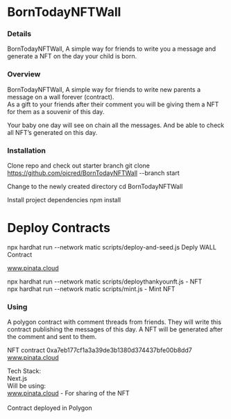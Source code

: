 # BornTodayNFTWall

### Details
BornTodayNFTWall, A simple way for friends to write you a message and generate a NFT on the day your child is born.  <br />

### Overview

BornTodayNFTWall, A simple way for friends to write new parents a message on a wall forever (contract). <br />
As a gift to your friends after their comment you will be giving them a NFT for them as a souvenir of this day. <br />

Your baby one day will see on chain all the messages. And be able to check all NFT’s generated on this day.<br />

### Installation

Clone repo and check out starter branch
git clone https://github.com/oicred/BornTodayNFTWall --branch start<br />

Change to the newly created directory
cd BornTodayNFTWall

Install project dependencies
npm install

# Deploy Contracts
npx hardhat run --network matic scripts/deploy-and-seed.js Deply WALL Contract<br />

www.pinata.cloud

npx hardhat run --network matic scripts/deploythankyounft.js - NFT<br />
npx hardhat run --network matic scripts/mint.js - Mint NFT<br />

### Using
A polygon contract with comment threads from friends. They will write this contract publishing the messages of this day. A NFT will be generated after the comment and sent to them.

NFT contract 0xa7eb177cf1a3a39de3b1380d374437bfe00b8dd7 www.pinata.cloud<br />

Tech Stack:<br />
Next.js<br />
Will be using:<br />
www.pinata.cloud - For sharing of the NFT <br /><br />
Contract deployed in Polygon <br />
